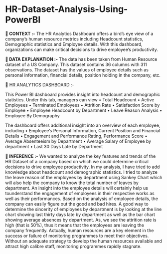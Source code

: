 # HR-Dataset-Analysis-Using-PowerBI

**	CONTEXT :-**
The HR Analytics Dashboard offers a bird’s eye view of a company’s human resource metrics including Headcount statistics, Demographic statistics and Employee details. With this dashboard, organizations can make critical decisions to drive employee’s productivity.  

**	DATA EXPLANATION :-**
The data has been taken from Human Resource dataset of a US Company. This dataset contains 36 columns with 311 observations. The dataset has the values of employee details such as personal information, financial details, position holding in the company, etc. 

	HR ANALYTICS DASHBOARD :-

This Power BI dashboard provides insight into headcount and demographic statistics. Under this tab, managers can view 
•	Total Headcount
•	Active Employees
•	Terminated Employees
•	Attrition Rate
•	Satisfaction Score by Employee
•	Employee Headcount by Department
•	Leave Reason Analysis
• Employee By Demography

The dashboard offers additional insight into an overview of each employee, including
•	Employee’s Personal Information, Current Position and Financial Details
•	Engagement and Performance Rating, Performance Score
•	Average Absenteeism by Department
•	Average Salary of Employee by department
• Last 30 Days Late by Department

**	INFERENCE :-**
We wanted to analyze the key features and trends of the HR Dataset of a company based on which we could determine critical decisions to drive employee productivity. In my analysis, I have tried to add knowledge about headcount and demographic statistics.
I tried to analyze the leave reason of the employees by department using Sankey Chart which will also help the company to know the total number of leaves by department. An insight into the employee details will certainly help us tounderstand the engagement of employees in their respective works as well as their performances. Based on the analysis of employee details, the company can easily figure out the good and bad hires.
A good way to determine the sincerity of employees by department is by looking at the line chart showing last thirty days late by department as well as the bar chart showing average absences by department. As, we see the attrition rate is high       (that is 50%), thus it means that the employees are leaving the company frequently.
Actually, human resources are a key element in the success or failure of monitoring programmes to meet their objectives. Without an adequate strategy to develop the human resources available and attract high calibre staff, monitoring programmes rapidly stagnate.
